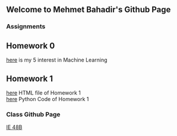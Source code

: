 ## Welcome to Mehmet Bahadir's Github Page


### Assignments



## Homework 0

[here](Homework0\example_homework_0.html) is my 5 interest in Machine Learning


## Homework 1

[here](Homework1\Homework_1.html) HTML file of Homework 1 <br>
[here](Homework1\Homework_1.py) Python Code of Homework 1



### Class Github Page

[IE 48B](https://github.com/BU-IE-48B)

